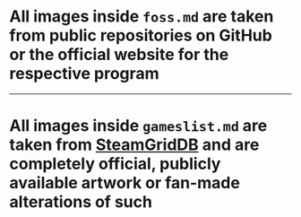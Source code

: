 # All images inside <code>foss.md</code> are taken from **public** repositories on GitHub or the official website for the respective program

---
# All images inside <code>gameslist.md</code> are taken from [SteamGridDB](https://www.steamgriddb.com/) and are completely official, publicly available artwork or fan-made alterations of such
